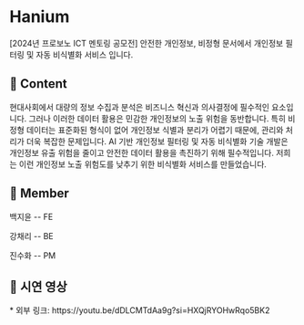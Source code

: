 # Hanium
[2024년 프로보노 ICT 멘토링 공모전] 안전한 개인정보, 비정형 문서에서 개인정보 필터링 및 자동 비식별화 서비스 입니다.

<h2>🖤 Content</h2>
현대사회에서 대량의 정보 수집과 분석은 비즈니스 혁신과 의사결정에 필수적인 요소입니다. 그러나 이러한 데이터 활용은 민감한 개인정보의 노출 위험을 동반합니다.
특히 비정형 데이터는 표준화된 형식이 없어 개인정보 식별과 분리가 어렵기 때문에, 관리와 처리가 더욱 복잡한 문제입니다. AI 기반 개인정보 필터링 및 자동 비식별화 기술 개발은 개인정보 유출 위험을 줄이고 안전한 데이터 활용을 촉진하기 위해 필수적입니다. 저희는 이런 개인정보 노출 위험도를 낮추기 위한 비식별화 서비스를 만들었습니다.


<h2>🖤 Member</h2>
<p>백지윤 -- FE </p>  
<p>강채리 -- BE</p>   
<p>진수화 -- PM</p>    



<h2>🖤 시연 영상</h2>
* 외부 링크: https://youtu.be/dDLCMTdAa9g?si=HXQjRYOHwRqo5BK2

